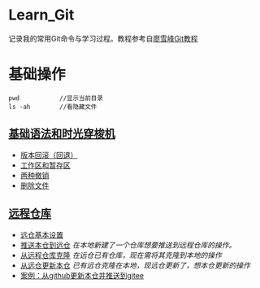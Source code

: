 # Learn_Git
记录我的常用Git命令与学习过程。教程参考自[廖雪峰Git教程](https://www.liaoxuefeng.com/wiki/896043488029600)  
# 基础操作
```
pwd           //显示当前目录
ls -ah        //看隐藏文件
```
## [基础语法和时光穿梭机](./basic_grammer.md)
- [版本回滚（回退）](./basic_grammer.md#1)
- [工作区和暂存区](./basic_grammer.md#2)
- [两种撤销](./basic_grammer.md#3)
- [删除文件](./basic_grammer.md#4) 

## [远程仓库](./remote_repository.md)
- [远仓基本设置](./remote_repository.md#1)
- [推送本仓到远仓](./remote_repository.md#2)   *在本地新建了一个仓库想要推送到远程仓库的操作。*
- [从远程仓库克隆](./remote_repository.md#3) *在远仓已有仓库，现在需将其克隆到本地的操作*
- [从远仓更新本仓](./remote_repository.md#4) *已有远仓克隆在本地，现远仓更新了，想本仓更新的操作*
- [案例：从github更新本仓并推送到gitee](./remote_repository.md#5)

